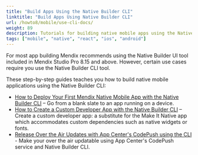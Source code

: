 ```yaml
---
title: "Build Apps Using the Native Builder CLI"
linktitle: "Build Apps Using Native Builder CLI"
url: /howto8/mobile/use-cli-docs/
weight: 89
description: Tutorials for building native mobile apps using the Native Builder CLI.
tags: ["mobile", "native", "react", "ios", "android"]
---
```


For most app building Mendix recommends using the Native Builder UI tool included in Mendix Studio Pro 8.15 and above. However, certain use cases require you use the Native Builder CLI tool. 

These step-by-step guides teaches you how to build native mobile applications using the Native Builder CLI:

* [How to Deploy Your First Mendix Native Mobile App with the Native Builder CLI](/howto8/mobile/deploying-native-app-cli/) – Go from a blank slate to an app running on a device.
* [How to Create a Custom Developer App with the Native Builder CLI](/howto8/mobile/how-to-devapps-cli/) – Create a custom developer app: a substitute for the Make It Native app which accommodates custom dependencies such as native widgets or fonts.
* [Release Over the Air Updates with App Center's CodePush using the CLI](/howto8/mobile/how-to-ota-cli/) - Make your over the air updatable using App Center's CodePush service and Native Builder CLI.
